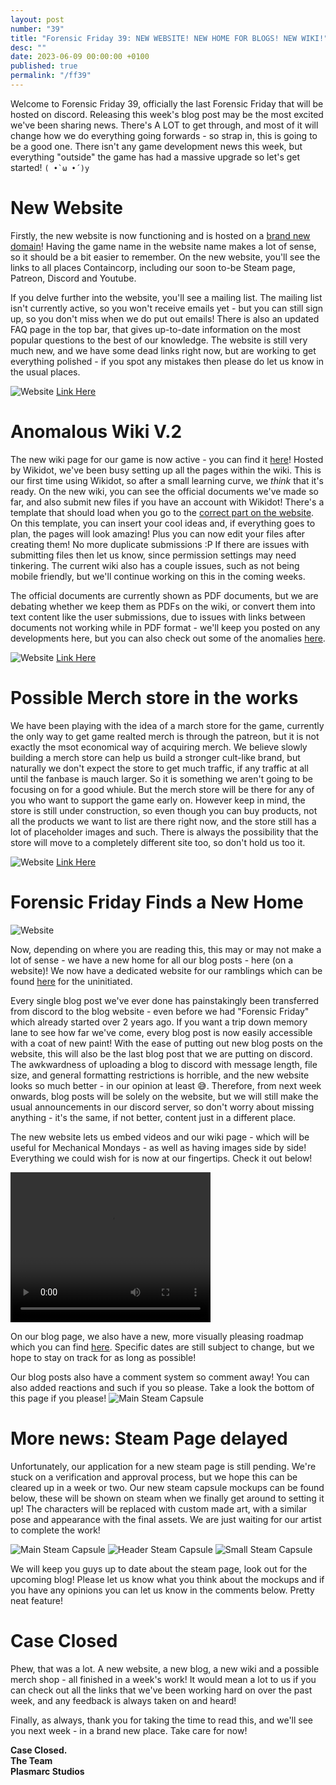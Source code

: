 ```yaml
---
layout: post
number: "39"
title: "Forensic Friday 39: NEW WEBSITE! NEW HOME FOR BLOGS! NEW WIKI!"
desc: ""
date: 2023-06-09 00:00:00 +0100
published: true 
permalink: "/ff39"
---
```


Welcome to Forensic Friday 39, officially the last Forensic Friday that will be hosted on discord. Releasing this week's blog post may be the most excited we've been sharing news. There's A LOT to get through, and most of it will change how we do everything going forwards - so strap in, this is going to be a good one. There isn't any game development news this week, but everything "outside" the game has had a massive upgrade so let's get started! `( •̀ ω •́ )y`

# New Website

Firstly, the new website is now functioning and is hosted on a [brand new domain](https://containcorpgame.com/)! Having the game name in the website name makes a lot of sense, so it should be a bit easier to remember. On the new website, you'll see the links to all places Containcorp, including our soon to-be Steam page, Patreon, Discord and Youtube. 

If you delve further into the website, you'll see a mailing list. The mailing list isn't currently active, so you won't receive emails yet -  but you can still sign up, so you don't miss when we do put out emails! There is also an updated FAQ page in the top bar, that gives up-to-date information on the most popular questions to the best of our knowledge. The website is still very much new, and we have some dead links right now, but are working to get everything polished - if you spot any mistakes then please do let us know in the usual places.

![Website](./forensic-friday-media/ff39/web.png)
[Link Here](https://containcorpgame.com/)

# Anomalous Wiki V.2

The new wiki page for our game is now active - you can find it [here](http://containcorp.wikidot.com/)! Hosted by Wikidot, we've been busy setting up all the pages within the wiki. This is our first time using Wikidot, so after a small learning curve, we _think_ that it's ready. On the new wiki, you can see the official documents we've made so far, and also submit new files if you have an account with Wikidot! There's a template that should load when you go to the [correct part on the website](http://containcorp.wikidot.com/create-submissions). On this template, you can insert your cool ideas and, if everything goes to plan, the pages will look amazing! Plus you can now edit your files after creating them! No more duplicate submissions :P If there are issues with submitting files then let us know, since permission settings may need tinkering. The current wiki also has a couple issues, such as not being mobile friendly, but we'll continue working on this in the coming weeks.

The official documents are currently shown as PDF documents, but we are debating whether we keep them as PDFs on the wiki, or convert them into text content like the user submissions, due to issues with links between documents not working while in PDF format - we'll keep you posted on any developments here, but you can also check out some of the anomalies [here](http://containcorp.wikidot.com/group-1).


![Website](./forensic-friday-media/ff39/wiki.png)
[Link Here](http://containcorp.wikidot.com/)

# Possible Merch store in the works

We have been playing with the idea of a march store for the game, currently the only way to get game realted merch is through the patreon, but it is not exactly the msot economical way of acquiring merch. We believe slowly building a merch store can help us build a stronger cult-like brand, but naturally we don't expect the store to get much traffic, if any traffic at all until the fanbase is mauch larger. So it is something we aren't going to be focusing on for a good whiule. But the merch store will be there for any of you who want to support the game early on. However keep in mind, the store is still under construction, so even though you can buy products, not all the products we want to list are there right now, and the store still has a lot of placeholder images and such. There is always the possibility that the store will move to a completely different site too, so don't hold us too it.

![Website](./forensic-friday-media/ff39/store.png)
[Link Here](https://containcorp.teemill.com/)

# Forensic Friday Finds a New Home
![Website](./forensic-friday-media/ff39/blog.png)

Now, depending on where you are reading this, this may or may not make a lot of sense - we have a new home for all our blog posts - here (on a website)! We now have a dedicated website for our ramblings which can be found [here](https://plasmarcstudios.co.uk/containcorp-blog/) for the uninitiated. 

Every single blog post we've ever done has painstakingly been transferred from discord to the blog website - even before we had "Forensic Friday" which already started over 2 years ago. If you want a trip down memory lane to see how far we've come, every blog post is now easily accessible with a coat of new paint! With the ease of putting out new blog posts on the website, this will also be the last blog post that we are putting on discord. The awkwardness of uploading a blog to discord with message length, file size, and general formatting restrictions is horrible, and the new website looks so much better - in our opinion at least 😅. Therefore, from next week onwards, blog posts will be solely on the website, but we will still make the usual announcements in our discord server, so don't worry about missing anything - it's the same, if not better, content just in a different place. 

The new website lets us embed videos and our wiki page - which will be useful for Mechanical Mondays - as well as having images side by side! Everything we could wish for is now at our fingertips. Check it out below!

<video width="320" height="240" controls>
<source src="./forensic-friday-media/ff39/carryBug.mp4" type="video/mp4">
Your browser does not support the video tag.
</video>

On our blog page, we also have a new, more visually pleasing roadmap which you can find [here](https://plasmarcstudios.co.uk//containcorp-blog/roadmap/). Specific dates are still subject to change, but we hope to stay on track for as long as possible!

Our blog posts also have a comment system so comment away! You can also added reactions and such if you so please. Take a look the bottom of this page if you please!
![Main Steam Capsule](./forensic-friday-media/ff39/comments.png)
# More news: Steam Page delayed

Unfortunately, our application for a new steam page is still pending. We're stuck on a verification and approval process, but we hope this can be cleared up in a week or two. Our new steam capsule mockups can be found below, these will be shown on steam when we finally get around to setting it up! The characters will be replaced with custom made art, with a similar pose and appearance with the final assets. We are just waiting for our artist to complete the work!

![Main Steam Capsule](./forensic-friday-media/ff39/mainCapsule.png)
![Header Steam Capsule](./forensic-friday-media/ff39/headerCapsule.png)
![Small Steam Capsule](./forensic-friday-media/ff39/smallCapsule.png)

We will keep you guys up to date about the steam page, look out for the upcoming blog! Please let us know what you think about the mockups and if you have any opinions you can let us know in the comments below. Pretty neat feature! 

# Case Closed

Phew, that was a lot. A new website, a new blog, a new wiki and a possible merch shop - all finished in a week's work! It would mean a lot to us if you can check out all the links that we've been working hard on over the past week, and any feedback is always taken on and heard! 

Finally, as always, thank you for taking the time to read this, and we'll see you next week - in a brand new place. Take care for now! 


**Case Closed.**\
**The Team**\
**Plasmarc Studios**
